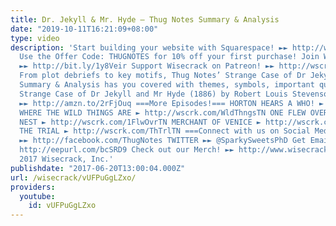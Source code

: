 ```yaml
---
title: Dr. Jekyll & Mr. Hyde – Thug Notes Summary & Analysis
date: "2019-10-11T16:21:09+08:00"
type: video
description: 'Start building your website with Squarespace! ►► http://wscrk.com/SquarespcTN
  Use the Offer Code: THUGNOTES for 10% off your first purchase! Join Wisecrack! SUBSCRIBE!
  ►► http://bit.ly/1y8Veir Support Wisecrack on Patreon! ►► http://wscrk.com/Wisecrackptrn
  From plot debriefs to key motifs, Thug Notes’ Strange Case of Dr Jekyll and Mr Hyde!
  Summary & Analysis has you covered with themes, symbols, important quotes, and more.
  Strange Case of Dr Jekyll and Mr Hyde (1886) by Robert Louis Stevenson Get the book!
  ►► http://amzn.to/2rFjOuq ===More Episodes!=== HORTON HEARS A WHO! ► http://wscrk.com/HrtnWhoTN
  WHERE THE WILD THINGS ARE ► http://wscrk.com/WldThngsTN ONE FLEW OVER THE CUCKOO''S
  NEST ► http://wscrk.com/1FlwOvrTN MERCHANT OF VENICE ► http://wscrk.com/MrchVncTN
  THE TRIAL ► http://wscrk.com/ThTrlTN ===Connect with us on Social Media!=== FACEBOOK
  ►► http://facebook.com/ThugNotes TWITTER ►► @SparkySweetsPhD Get Email Alerts ►►
  http://eepurl.com/bcSRD9 Check out our Merch! ►► http://www.wisecrack.co/store ©
  2017 Wisecrack, Inc.'
publishdate: "2017-06-20T13:00:04.000Z"
url: /wisecrack/vUFPuGgLZxo/
providers:
  youtube:
    id: vUFPuGgLZxo
---
```

